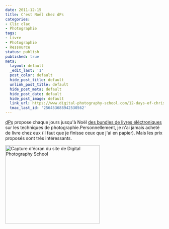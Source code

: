 ```yaml
---
date: 2011-12-15
title: C'est Noël chez dPs
categories:
- Clic clac
- Photographie
tags:
- Livre
- Photographie
- Ressource
status: publish
published: true
meta:
  layout: default
  _edit_last: '1'
  post_color: default
  hide_post_title: default
  unlink_post_title: default
  hide_post_meta: default
  hide_post_date: default
  hide_post_image: default
  link_url: https://www.digital-photography-school.com/12-days-of-christmas
  tmac_last_id: '256453688942530562'
---
```

<abbr title="Digital Photography School">dPs</abbr> propose chaque jours jusqu'à Noël <a href="https://www.digital-photography-school.com/12-days-of-christmas">des bundles de livres éléctroniques</a> sur les techniques de photographie.<!--more-->Personnellement, je n'ai jamais acheté de livre chez eux (il faut que je finisse ceux que j'ai en papier). Mais les prix proposés sont très intéressants.

<a href="https://dlgjp9x71cipk.cloudfront.net/2011/12/12-days-of-Christmas.png"><img class="size-full wp-image-4633 alignnone" style="border-style: initial; border-color: initial;" title="12-days-of-Christmas" src="https://dlgjp9x71cipk.cloudfront.net/2011/12/12-days-of-Christmas.png" alt="Capture d'écran du site de Digital Photography School" width="300" height="250" /></a>
